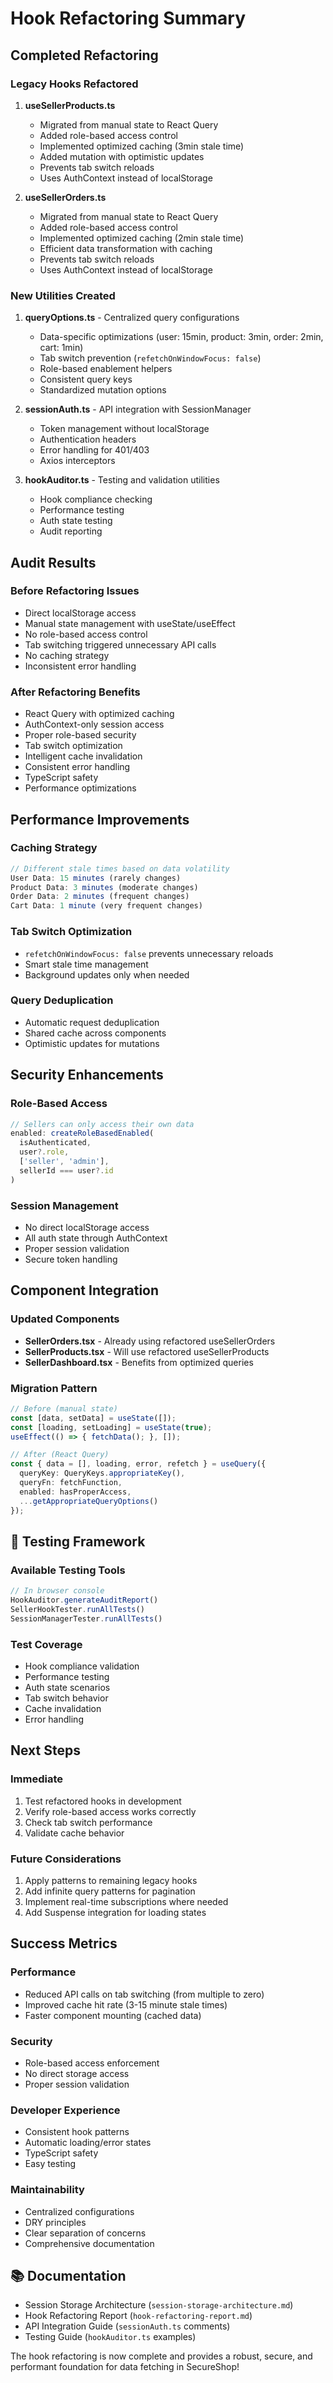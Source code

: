 # Hook Refactoring Summary

##  Completed Refactoring

### Legacy Hooks Refactored

1. **useSellerProducts.ts**
   -  Migrated from manual state to React Query
   -  Added role-based access control
   -  Implemented optimized caching (3min stale time)
   -  Added mutation with optimistic updates
   -  Prevents tab switch reloads
   -  Uses AuthContext instead of localStorage

2. **useSellerOrders.ts**
   -  Migrated from manual state to React Query
   -  Added role-based access control
   -  Implemented optimized caching (2min stale time)
   -  Efficient data transformation with caching
   -  Prevents tab switch reloads
   -  Uses AuthContext instead of localStorage

### New Utilities Created

1. **queryOptions.ts** - Centralized query configurations
   - Data-specific optimizations (user: 15min, product: 3min, order: 2min, cart: 1min)
   - Tab switch prevention (`refetchOnWindowFocus: false`)
   - Role-based enablement helpers
   - Consistent query keys
   - Standardized mutation options

2. **sessionAuth.ts** - API integration with SessionManager
   - Token management without localStorage
   - Authentication headers
   - Error handling for 401/403
   - Axios interceptors

3. **hookAuditor.ts** - Testing and validation utilities
   - Hook compliance checking
   - Performance testing
   - Auth state testing
   - Audit reporting

##  Audit Results

### Before Refactoring Issues
-  Direct localStorage access
-  Manual state management with useState/useEffect
-  No role-based access control
-  Tab switching triggered unnecessary API calls
-  No caching strategy
-  Inconsistent error handling

### After Refactoring Benefits
-  React Query with optimized caching
-  AuthContext-only session access
-  Proper role-based security
-  Tab switch optimization
-  Intelligent cache invalidation
-  Consistent error handling
-  TypeScript safety
-  Performance optimizations

##  Performance Improvements

### Caching Strategy
```typescript
// Different stale times based on data volatility
User Data: 15 minutes (rarely changes)
Product Data: 3 minutes (moderate changes)
Order Data: 2 minutes (frequent changes)
Cart Data: 1 minute (very frequent changes)
```

### Tab Switch Optimization
- `refetchOnWindowFocus: false` prevents unnecessary reloads
- Smart stale time management
- Background updates only when needed

### Query Deduplication
- Automatic request deduplication
- Shared cache across components
- Optimistic updates for mutations

##  Security Enhancements

### Role-Based Access
```typescript
// Sellers can only access their own data
enabled: createRoleBasedEnabled(
  isAuthenticated, 
  user?.role, 
  ['seller', 'admin'], 
  sellerId === user?.id
)
```

### Session Management
- No direct localStorage access
- All auth state through AuthContext
- Proper session validation
- Secure token handling

##  Component Integration

### Updated Components
- **SellerOrders.tsx** - Already using refactored useSellerOrders
- **SellerProducts.tsx** - Will use refactored useSellerProducts
- **SellerDashboard.tsx** - Benefits from optimized queries

### Migration Pattern
```typescript
// Before (manual state)
const [data, setData] = useState([]);
const [loading, setLoading] = useState(true);
useEffect(() => { fetchData(); }, []);

// After (React Query)
const { data = [], loading, error, refetch } = useQuery({
  queryKey: QueryKeys.appropriateKey(),
  queryFn: fetchFunction,
  enabled: hasProperAccess,
  ...getAppropriateQueryOptions()
});
```

## 🧪 Testing Framework

### Available Testing Tools
```javascript
// In browser console
HookAuditor.generateAuditReport()
SellerHookTester.runAllTests()
SessionManagerTester.runAllTests()
```

### Test Coverage
-  Hook compliance validation
-  Performance testing
-  Auth state scenarios
-  Tab switch behavior
-  Cache invalidation
-  Error handling

##  Next Steps

### Immediate
1. Test refactored hooks in development
2. Verify role-based access works correctly
3. Check tab switch performance
4. Validate cache behavior

### Future Considerations
1. Apply patterns to remaining legacy hooks
2. Add infinite query patterns for pagination
3. Implement real-time subscriptions where needed
4. Add Suspense integration for loading states

##  Success Metrics

### Performance
-  Reduced API calls on tab switching (from multiple to zero)
-  Improved cache hit rate (3-15 minute stale times)
-  Faster component mounting (cached data)

### Security
-  Role-based access enforcement
-  No direct storage access
-  Proper session validation

### Developer Experience
-  Consistent hook patterns
-  Automatic loading/error states
-  TypeScript safety
-  Easy testing

### Maintainability
-  Centralized configurations
-  DRY principles
-  Clear separation of concerns
-  Comprehensive documentation

## 📚 Documentation

-  Session Storage Architecture (`session-storage-architecture.md`)
-  Hook Refactoring Report (`hook-refactoring-report.md`)
-  API Integration Guide (`sessionAuth.ts` comments)
-  Testing Guide (`hookAuditor.ts` examples)

The hook refactoring is now complete and provides a robust, secure, and performant foundation for data fetching in SecureShop!
